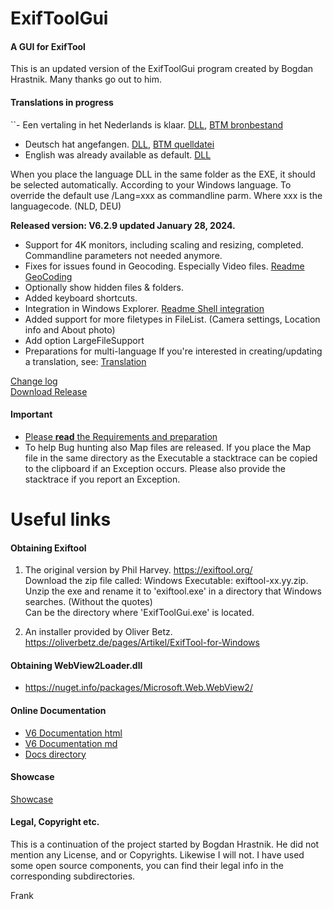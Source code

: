 # ExifToolGui
<h4>A GUI for ExifTool</h4>

This is an updated version of the ExifToolGui program created by Bogdan Hrastnik. Many thanks go out to him.

<h4>Translations in progress</h4>

``- Een vertaling in het Nederlands is klaar. [DLL](Translation/ExifToolGui.NLD), [BTM bronbestand](Translation/ExifToolGUI_nl.xlat)<br>
- Deutsch hat angefangen. [DLL](Translation/ExifToolGui.DEU), [BTM quelldatei](Translation/ExifToolGUI_de.xlat)<br>
- English was already available as default. [DLL](Translation/ExifToolGui.ENU)<br>

When you place the language DLL in the same folder as the EXE, it should be selected automatically. According to your Windows language. 
To override the default use /Lang=xxx as commandline parm. Where xxx is the languagecode. (NLD, DEU)

<b>Released version: <b>V6.2.9</b> updated January 28, 2024.</b><br>

- Support for 4K monitors, including scaling and resizing, completed. Commandline parameters not needed anymore.<br>
- Fixes for issues found in Geocoding. Especially Video files. [Readme GeoCoding](Docs/Readme%20GeoCoding.txt)<br>
- Optionally show hidden files & folders.<br>
- Added keyboard shortcuts.<br>
- Integration in Windows Explorer. [Readme Shell integration](Docs/Readme%20Shell%20integration.txt)<br>
- Added support for more filetypes in FileList. (Camera settings, Location info and About photo)<br>
- Add option LargeFileSupport<br>
- Preparations for multi-language
  If you're interested in creating/updating a translation, see: [Translation](Translation/README.md) <br>

[Change log](Docs/changelog.txt)<br>
[Download Release](https://github.com/FrankBijnen/ExifToolGui/releases/latest)<br>

<h4>Important</h4>

- [Please <b>read</b> the Requirements and preparation](https://github.com/FrankBijnen/ExifToolGui/blob/main/Docs/ExifToolGUI_V6.md/#m_reqs_general)<br>
- To help Bug hunting also Map files are released. If you place the Map file in the same directory as the Executable
a stacktrace can be copied to the clipboard if an Exception occurs. Please also provide the stacktrace if you report an Exception.<br>

# Useful links

<h4>Obtaining Exiftool</h4>

1) The original version by Phil Harvey. https://exiftool.org/ <br>
   Download the zip file called: Windows Executable: exiftool-xx.yy.zip. <br>
   Unzip the exe and rename it to 'exiftool.exe' in a directory that Windows searches. (Without the quotes) <br>
   Can be the directory where 'ExifToolGui.exe' is located.

2) An installer provided by Oliver Betz. https://oliverbetz.de/pages/Artikel/ExifTool-for-Windows

<h4>Obtaining WebView2Loader.dll</h4>

-  https://nuget.info/packages/Microsoft.Web.WebView2/

<h4>Online Documentation</h4>

 - [V6 Documentation html](https://htmlpreview.github.io/?https://github.com/FrankBijnen/ExifToolGui/blob/main/Docs/ExifToolGUI_V6.md)
 - [V6 Documentation md](/Docs/ExifToolGUI_V6.md)
 - [Docs directory](Docs/)

<h4>Showcase</h4>

[Showcase](Docs/ShowCase/ShowCase.md)<br>

<h4>Legal, Copyright etc.</h4>

This is a continuation of the project started by Bogdan Hrastnik. He did not mention any License, and or Copyrights. Likewise I will not. 
I have used some open source components, you can find their legal info in the corresponding subdirectories.


Frank
